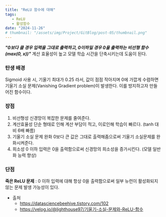 ```yaml
---
title: "ReLU 함수에 대해"
tags:
   - ReLU
   - 활성함수
date: "2024-11-26"
# thumbnail: "/assets/img/Project/GitBlog/post-05/thumbnail.png"
---
```


***"0보다 클 경우 입력을 그대로 출력하고, 0이하일 경우 0을 출력하는 비선형 함수 (max(0, x))"***
계산 효율성이 높고 모델 학습 시간을 단축시키는데 도움이 된다.

### 탄생 배경
Sigmoid 사용 시, 기울기 최대가 0.25 라서, 값이 점점 작아지며 0에 가깝게 수렴하면 기울기 소실 문제(Vanishing Gradient problem)이 발생한다. 이를 방지하고자 만들어진 함수이다.

### 장점
1. 비선형성
    신경망이 복잡한 문제를 줄여준다.
2. 계산효율성
    단순 형태로 인해 계산 부담이 적고, 이로인해 학습이 빠르다. (tanh 대비 6배 빠름)
3. 기울기 소실 문제 완화
    0보다 큰 값은 그대로 출력해줌으로써 기울기 소실문제를 완화시켜준다.
4. 희소성
    0 이하 입력은 0을 출력함으로써 신경망의 희소성을 증가시킨다. (모델 일반화 능력 향상)

### 단점
**죽은 ReLU 문제** : 0 이하 입력에 대해 항상 0을 출력함으로써 일부 뉴런이 활성화되지 않는 문제 발생 가능성이 있다.

- 출처
  - https://datasciencebeehive.tistory.com/102
  - https://velog.io/@lighthouse97/기울기-소실-문제와-ReLU-함수